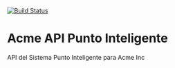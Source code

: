 [![Build Status](https://travis-ci.org/ivan2yk/acme-punto-inteligente-api.svg?branch=master)](https://travis-ci.org/ivan2yk/acme-punto-inteligente-api)
# Acme API Punto Inteligente
API del Sistema Punto Inteligente para Acme Inc

